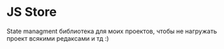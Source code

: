 # JS Store

State managment библиотека для моих проектов, чтобы не нагружать проект всякими редаксами и тд :)
